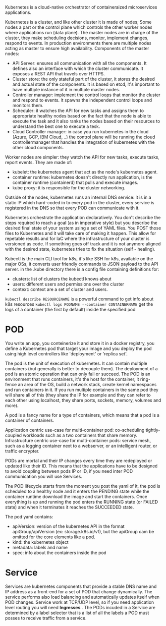 Kubernetes is a cloud-native orchestrator of containeraized microservices applications.

Kubernetes is a cluster, and like other cluster it is made of nodes; Some nodes a part or the control plane which controls the other worker nodes where applications run (data plane). The master nodes are in charge of the cluster, they make scheduling decisions, monitor, implement changes, respond to events. In production environments there are multiple nodes acting as master to ensure high availability.
Components of the master nodes:
- API Server: ensures all communication with all the components. It defines also an interface with which the cluster communicate. It exposes a REST API that travels over HTTPS.
- Cluster store: the only stateful part of the cluster, it stores the desired and actual state of the components. It is based on etcd, it's important to have multiple instance of it in multiple master nodes.
- Controller manager: implement the control loops that monitor the cluster and respond to events. It spawns the independent control loops and monitors them. 
- Scheduler: it watches the API for new tasks and assigns them to appropriate healthy nodes based on the fact that the node is able to execute the task and it also ranks the nodes based on their resources to understand the best one to execute a tesk.
- Cloud Controller manager: in case you run kubernetes in the cloud (Azure, GCP, IBM Cloud, ..) the control plane will be running the cloud controllermanager that handles the integration of kubernetes with the other cloud components.

Worker nodes are simpler: they watch the API for new tasks, execute tasks, report events. They are made of:
- kubelet: the kubernetes agent that act as the node's kubernetes agent.
- container runtime: kubernetes doesn't directly run application, is the container runtime (containerd) that pulls and execute images.
- kube proxy: it is responsible for the cluster networking.

Outside of the nodes, kubernetes runs an internal DNS service: it is in a static IP which hard-coded in to every pod in the cluster, every service is registered in the DNS so that every POD can communicate with it.

Kubernetes orchestrate the application declaratively. You don't describe the steps required to reach a goal (as in imperative style) but you describe the desired final state of your system using a set of YAML files. You POST those files to Kubernetes and it will take care of making it happen. This allow for repetable results and for IaC where the infrastructure of your cluster is versioned as code. If something goes off track and it is not anymore aligned with the desired state, kubernetes tries to fix the situation (self - healing).

Kubectl is the main CLI tool for k8s, it's like SSH for k8s, available on the major OSs, it converts user friendly commands to JSON payload to the API server. in the .kube directory there is a config file containing definitions for:
- clusters: list of clusters the kubectl knows about
- users: different users and permissions over the cluster
- context: context are a set of cluster and users.

`kubectl describe RESOURCENAME` is a powerful command to get info about k8s resources
`kubectl logs PODNAME --container CONTAINERNAME` get the logs of a container (the first by default) inside the specified pod

# POD
You write an app, you conteinerize it and store it in a docker registry, you define a Kubernetes pod that target your image and you deploy the pod using high level controllers like 'deployment' or 'replica set'.

The pod is the unit of execution of kubernetes. It can contain multiple containers (but generally is better to decouple them). The deployment of a pod is an atomic operation that can only fail or succeed. The POD is an environment that runs containers, it's the host for the container, it ring-fence an area of the OS, build a network stack, create kernel namespaces and run containers in it. If you run multiple containers in the same pod they will share all of this (they share the IP for example and they can refer to each other using localhost, they share ports, sockets, memory, volumes and more).

A pod is a fancy name for a type of containers, which means that a pod is a container of containers.

Application centric use-case for multi-container pod: co-scheduling tightly-coupled workloads such as a two containers that share memory.
Infrastructure centric use-case for multi-container pods: service mesh, such as a logging container next to a webserver, or an intelligent router, or traffic encrypter.

PODs are mortal and their IP changes every time they are redeployed or updated like their ID. This means that the applications have to be designed to avoid coupling between pods IP or ID, if you need inter POD communication you will use Services. 

The POD lifecycle starts from the moment you post the yaml of it, the pod is scheduled to a healthy node and it enters the PENDING state while the container runtime download the image and start the containers. Once everything is up and running the pod enters the RUNNING state (or FAILED state) and when it terminates it reaches the SUCCEEDED state.

The pod yaml contains:
- apiVersion: version of the kubernetes API in the format apiGroup/apiVersion (ex: storage.k8s.io/v1), but the apiGroup cam be omitted for the core elements like a pod.
- kind: the kubernetes object
- metadata: labels and name
- spec: info about the containers inside the pod

# Service
Services are kubernetes components that provide a stable DNS name and IP address as a front-end for a set of POD that change dynamically. The service performs also load balancing and automatically updates itself when POD changes. Service work at TCP/UDP level, so if you need application level routing you will need **Ingresses** . The PODs incuded in a Service are determined by a label selector that is a list of all the labels a POD must posses to receive traffic from a service.
